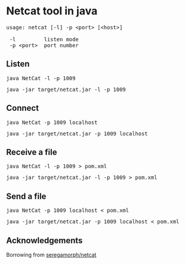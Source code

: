 Netcat tool in java
===================

<pre>
usage: netcat [-l] -p &lt;port&gt; [&lt;host&gt;]

 -l         listen mode
 -p &lt;port&gt;  port number
</pre>

Listen
------
<pre>
java NetCat -l -p 1009
</pre>
<pre>
java -jar target/netcat.jar -l -p 1009
</pre>

Connect
-------
<pre>
java NetCat -p 1009 localhost
</pre>
<pre>
java -jar target/netcat.jar -p 1009 localhost
</pre>

Receive a file
--------------
<pre>
java NetCat -l -p 1009 > pom.xml
</pre>
<pre>
java -jar target/netcat.jar -l -p 1009 > pom.xml
</pre>

Send a file
-----------
<pre>
java NetCat -p 1009 localhost < pom.xml
</pre>
<pre>
java -jar target/netcat.jar -p 1009 localhost < pom.xml
</pre>

Acknowledgements
----------------
Borrowing from [seregamorph/netcat](https://github.com/seregamorph/netcat)
